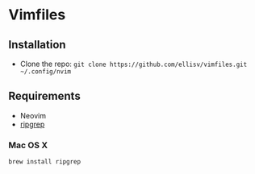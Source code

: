 Vimfiles
========

Installation
------------

* Clone the repo: `git clone https://github.com/ellisv/vimfiles.git ~/.config/nvim`

Requirements
------------

* Neovim
* [ripgrep](https://github.com/BurntSushi/ripgrep)

### Mac OS X

    brew install ripgrep
